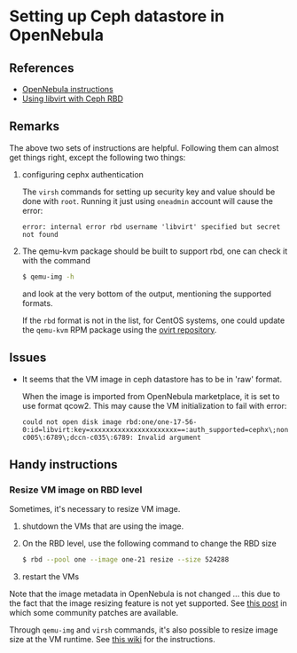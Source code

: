 # Setting up Ceph datastore in OpenNebula

## References

- [OpenNebula instructions](http://docs.opennebula.org/4.10/administration/storage/ceph_ds.html)
- [Using libvirt with Ceph RBD](http://ceph.com/docs/master/rbd/libvirt/)

## Remarks

The above two sets of instructions are helpful. Following them can almost get things right,
except the following two things:

1. configuring cephx authentication

    The `virsh` commands for setting up security key and value should be done with `root`. Running
    it just using `oneadmin` account will cause the error:

    ```
    error: internal error rbd username 'libvirt' specified but secret not found
    ```
        
2. The qemu-kvm package should be built to support rbd, one can check it with the command
    
    ```bash
    $ qemu-img -h
    ```
        
    and look at the very bottom of the output, mentioning the supported formats.
        
    If the `rbd` format is not in the list, for CentOS systems, one could update the `qemu-kvm` RPM package using the
    [ovirt repository](http://www.ovirt.org/Download).

## Issues

- It seems that the VM image in ceph datastore has to be in 'raw' format.

    When the image is imported from OpenNebula marketplace, it is set to use format
    qcow2.  This may cause the VM initialization to fail with error:
    
    ```
    could not open disk image rbd:one/one-17-56-0:id=libvirt:key=xxxxxxxxxxxxxxxxxxxxxx==:auth_supported=cephx\;none:mon_host=dccn-c005\:6789\;dccn-c035\:6789: Invalid argument
    ```
    
## Handy instructions

### Resize VM image on RBD level

Sometimes, it's necessary to resize VM image.
    
1. shutdown the VMs that are using the image.
    
2. On the RBD level, use the following command to change the RBD size
    
    ```bash
    $ rbd --pool one --image one-21 resize --size 524288
    ```
    
3. restart the VMs
    
Note that the image metadata in OpenNebula is not changed ... this due to the fact that the image resizing feature is not yet supported.
See [this post](http://dev.opennebula.org/issues/1727) in which some community patches are available.
    
Through `qemu-img` and `virsh` commands, it's also possible to resize image size at the VM runtime.
See [this wiki](http://wiki.skytech.dk/index.php/Ceph_-_howto,_rbd,_lvm,_cluster#Online_resizing_of_KVM_images_.28rbd.29) for the instructions.